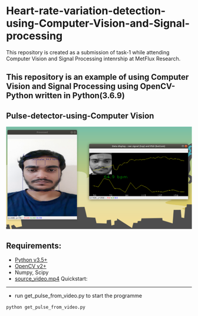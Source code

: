 # Heart-rate-variation-detection-using-Computer-Vision-and-Signal-processing
This repository is created as a submission of task-1 while attending Computer Vision and Signal Processing intenrship at MetFlux Research.

## This repository is an example of using Computer Vision and Signal Processing using OpenCV-Python written in Python(3.6.9) 

Pulse-detector-using-Computer Vision
-----------------------


![Alt text](execution_screenshot.png "Signal processing")


Requirements:
---------------

- [Python v3.5+](http://python.org/)
- [OpenCV v2+](http://opencv.org/)
- Numpy, Scipy
- [source_video.mp4](https://iitram-my.sharepoint.com/:v:/g/personal/kamlesh_kumar_19e_iitram_ac_in/EfCewkfkKyRBsN9ztFdHWb4BNBLCFl77cAO_naUxKHmNGA?e=75GPJE)
Quickstart:
------------

- run get_pulse_from_video.py to start the programme

```
python get_pulse_from_video.py
```

